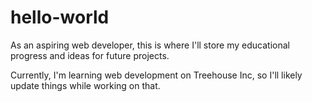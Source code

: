# hello-world
As an aspiring web developer, this is where I'll store my educational progress and ideas for future projects.

Currently, I'm learning web development on Treehouse Inc, so I'll likely update things while working on that.
